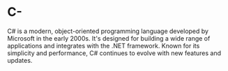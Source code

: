 # C-
 C# is a modern, object-oriented programming language developed by Microsoft in the early 2000s. It's designed for building a wide range of applications and integrates with the .NET framework. Known for its simplicity and performance, C# continues to evolve with new features and updates.
